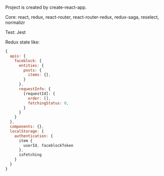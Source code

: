 Project is created by create-react-app.

Core:
  react, redux, react-router, react-router-redux, redux-saga, reselect, normalizr

Test:
  Jest

Redux state like:
``` js
{
  apis: {
    faceblock: {
      entities: {
        posts: {
          items: {},
        }
      },
      requestInfo: {
        [requestId]: {
          order: [],
          fetchingStatus: 0,
        }
      }
    }   
  },
  components: {},
  localStorage: {
    authentication: {
      item {
        userId, faceblockToken
      },
      isFetching
    }
  }
}
```
